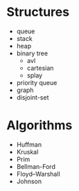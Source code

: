 Structures
=====

* queue
* stack
* heap
* binary tree 
  * avl
  * cartesian
  * splay
* priority queue
* graph
* disjoint-set

Algorithms
=====

* Huffman
* Kruskal
* Prim
* Bellman-Ford
* Floyd–Warshall
* Johnson
 


